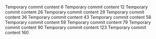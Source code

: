 Temporary commit content 6
Temporary commit content 12
Temporary commit content 26
Temporary commit content 29
Temporary commit content 36
Temporary commit content 43
Temporary commit content 58
Temporary commit content 59
Temporary commit content 79
Temporary commit content 90
Temporary commit content 123
Temporary commit content 160
